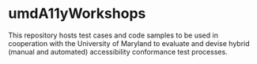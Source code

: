 # umdA11yWorkshops
This repository hosts test cases and code samples to be used in cooperation with the University of Maryland to evaluate and devise hybrid (manual and automated) accessibility conformance test processes.
